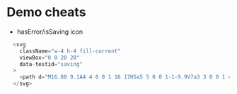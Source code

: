 # Demo cheats

- hasError/isSaving icon

```js
  <svg
    className="w-4 h-4 fill-current"
    viewBox="0 0 20 20"
    data-testid="saving"
  >
    <path d="M16.88 9.1A4 4 0 0 1 16 17H5a5 5 0 0 1-1-9.9V7a3 3 0 0 1 4.52-2.59A4.98 4.98 0 0 1 17 8c0 .38-.04.74-.12 1.1z" />
  </svg>
```
